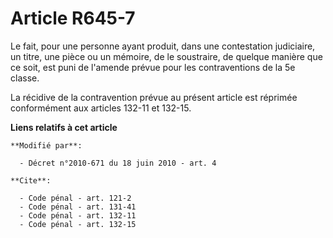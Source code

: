 # Article R645-7

Le fait, pour une personne ayant produit, dans une contestation judiciaire, un titre, une pièce ou un mémoire, de le
soustraire, de quelque manière que ce soit, est puni de l'amende prévue pour les contraventions de la 5e classe. 

La récidive de la contravention prévue au présent article est réprimée conformément aux articles 132-11 et 132-15.

**Liens relatifs à cet article**

	**Modifié par**:

	  - Décret n°2010-671 du 18 juin 2010 - art. 4

	**Cite**:

	  - Code pénal - art. 121-2
	  - Code pénal - art. 131-41
	  - Code pénal - art. 132-11
	  - Code pénal - art. 132-15
